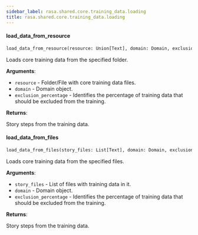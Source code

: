 ```yaml
---
sidebar_label: rasa.shared.core.training_data.loading
title: rasa.shared.core.training_data.loading
---
```

#### load\_data\_from\_resource

```python
load_data_from_resource(resource: Union[Text], domain: Domain, exclusion_percentage: Optional[int] = None) -> List["StoryStep"]
```

Loads core training data from the specified folder.

**Arguments**:

- `resource` - Folder/File with core training data files.
- `domain` - Domain object.
- `exclusion_percentage` - Identifies the percentage of training data that
  should be excluded from the training.
  

**Returns**:

  Story steps from the training data.

#### load\_data\_from\_files

```python
load_data_from_files(story_files: List[Text], domain: Domain, exclusion_percentage: Optional[int] = None) -> List["StoryStep"]
```

Loads core training data from the specified files.

**Arguments**:

- `story_files` - List of files with training data in it.
- `domain` - Domain object.
- `exclusion_percentage` - Identifies the percentage of training data that
  should be excluded from the training.
  

**Returns**:

  Story steps from the training data.

